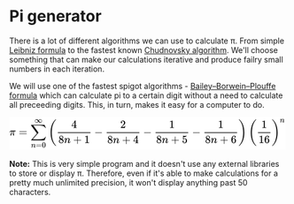 # Pi generator
There is a lot of different algorithms we can use to calculate π. From simple [Leibniz formula](https://en.wikipedia.org/wiki/Leibniz_formula_for_%CF%80) to the fastest known [Chudnovsky algorithm](https://en.wikipedia.org/wiki/Chudnovsky_algorithm). We'll choose something that can make our calculations iterative and produce failry small numbers in each iteration.

We will use one of the fastest spigot algorithms - [Bailey–Borwein–Plouffe formula](https://en.wikipedia.org/wiki/Bailey%E2%80%93Borwein%E2%80%93Plouffe_formula) which can calculate pi to a certain digit without a need to calculate all preceeding digits. This, in turn, makes it easy for a computer to do.

![Formula!](formula.png)

**Note:** This is very simple program and it doesn't use any external libraries to store or display π. Therefore, even if it's able to make calculations for a pretty much unlimited precision, it won't display anything past 50 characters.
